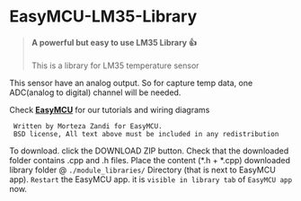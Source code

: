 # EasyMCU-LM35-Library
> #### A powerful but easy to use LM35 Library :+1:
> This is a library for LM35 temperature sensor

This sensor have an analog output.
So for capture temp data, one ADC(analog to digital) channel will be needed.

Check [**EasyMCU**](http://easymcu.ir) for our tutorials and wiring diagrams 

```
 Written by Morteza Zandi for EasyMCU.
 BSD license, All text above must be included in any redistribution
```

To download. click the DOWNLOAD ZIP button. 
Check that the downloaded folder contains .cpp and .h files.
Place the content (*.h + *.cpp) downloaded library folder @ `./module_libraries/` Directory (that is next to EasyMCU app). 
`Restart` the EasyMCU app. it is `visible in library tab` of `EasyMCU app` now.
